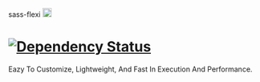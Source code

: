 sass-flexi 
<a href="http://badge.fury.io/rb/sass-flexi"><img src="https://badge.fury.io/rb/sass-flexi.svg" alt="Gem Version" height="18"></a> 

<a href='https://www.versioneye.com/ruby/sass-flexi/1.0.0'><img src='https://www.versioneye.com/ruby/sass-flexi/1.0.0/badge.svg' alt="Dependency Status" /></a>
==========

Eazy To Customize, Lightweight, And Fast In Execution And Performance.

